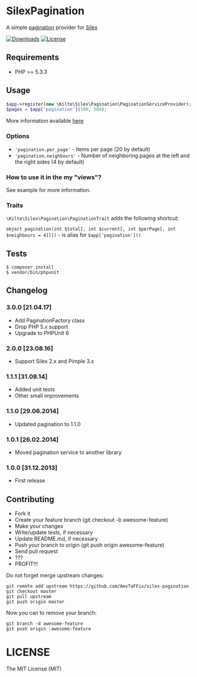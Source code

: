 # SilexPagination

A simple [pagination](https://github.com/AmsTaFFix/pagination) provider for [Silex](http://silex.sensiolabs.org)

[![Downloads](https://img.shields.io/packagist/dt/amstaffix/silex-pagination.svg?style=flat-square)](https://packagist.org/packages/amstaffix/silex-pagination)
[![License](https://img.shields.io/packagist/l/amstaffix/silex-pagination.svg?style=flat-square)](http://opensource.org/licenses/MIT)

## Requirements

- PHP >= 5.3.3

## Usage

```php
$app->register(new \Kilte\Silex\Pagination\PaginationServiceProvider);
$pages = $app['pagination'](100, 500);
```

More information available [here](https://github.com/AmsTaFFix/pagination)

### Options

- `'pagination.per_page'` - Items per page (20 by default)
- `'pagination.neighbours'` - Number of neighboring pages at the left and the right sides (4 by default)

### How to use it in the my "views"?

See example for more information.

### Traits

`\Kilte\Silex\Pagination\PaginationTrait` adds the following shortcut:

`object pagination(int $total[, int $current[, int $perPage[, int $neighbours = 4]]])` - is alias for `$app['pagination']()`

## Tests

```
$ composer install
$ vendor/bin/phpunit
```

## Changelog

### 3.0.0 \[21.04.17\]

- Add PaginationFactory class
- Drop PHP 5.x support
- Upgrade to PHPUnit 6

### 2.0.0 \[23.08.16\]

- Support Silex 2.x and Pimple 3.x

### 1.1.1 \[31.08.14\]

- Added unit tests
- Other small improvements

### 1.1.0 \[29.06.2014\]

- Updated pagination to 1.1.0

### 1.0.1 \[26.02.2014\]

- Moved pagination service to another library

### 1.0.0 \[31.12.2013\]

- First release

## Contributing

- Fork it
- Create your feature branch (git checkout -b awesome-feature)
- Make your changes
- Write/update tests, if necessary
- Update README.md, if necessary
- Push your branch to origin (git push origin awesome-feature)
- Send pull request
- ???
- PROFIT!!!

Do not forget merge upstream changes:

    git remote add upstream https://github.com/AmsTaFFix/silex-pagination
    git checkout master
    git pull upstream
    git push origin master

Now you can to remove your branch:

    git branch -d awesome-feature
    git push origin :awesome-feature

# LICENSE

The MIT License (MIT)
